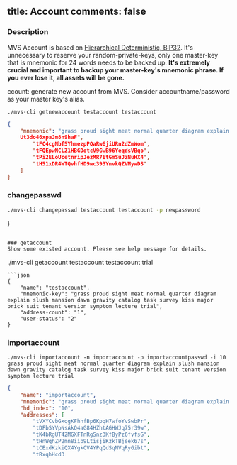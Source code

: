 title: Account
comments: false
---

### Description

MVS Account is based on [Hierarchical Deterministic, BIP32](https://bitcoin.org/en/glossary/hd-protocol).
It's unnecessary to reserve your random-private-keys, only one master-key that is mnemonic for 24 words needs to be backed up.
**It's extremely crucial and important to backup your master-key's mnemonic phrase. If you ever lose it, all assets will be gone.**

ccount:
generate new account from MVS. Consider accountname/password as your master key's alias.
```
./mvs-cli getnewaccount testaccount testaccount
```
```json
{
    "mnemonic": "grass proud sight meat normal quarter diagram explain slush mansion dawn gravity catalog task survey kiss major brick suit tenant version symptom lecture trial",
    Ut3do46xpaJm8n9haF",
        "tFC4cgNbf5YhmezpPQaRw6jiURn2dZmWom",
        "tFQEpwNCLZ1HBGDotcV9GwB96YeqdsVBqo",
        "tPi2ELoUcetnripJezMR7EtGmSuJzNuHX4",
        "tH51xDR4WTQvhfHD9wc393YnvkQZVMywDS"
    ]
}
```

### changepasswd
```bash
./mvs-cli changepasswd testaccount testaccount -p newpassword
```

}
```

### getaccount
Show some existed account. Please see help message for details.
```
./mvs-cli getaccount testaccount testaccount trial
```
```json
{
    "name": "testaccount",
    "mnemonic-key": "grass proud sight meat normal quarter diagram explain slush mansion dawn gravity catalog task survey kiss major brick suit tenant version symptom lecture trial",
    "address-count": "1",
    "user-status": "2"
}
```

### importaccount
```
./mvs-cli importaccount -n importaccount -p importaccountpasswd -i 10 grass proud sight meat normal quarter diagram explain slush mansion dawn gravity catalog task survey kiss major brick suit tenant version symptom lecture trial
```
```json
{
    "name": "importaccount",
    "mnemonic": "grass proud sight meat normal quarter diagram explain slush mansion dawn gravity catalog task survey kiss major brick suit tenant version symptom lecture trial",
    "hd_index": "10",
    "addresses": [
        "tVXYCvbGxqgKFhhfBp6KpqH7wfoYvSwbPr",
        "tDFbSYVpNsAkQ4aG84HZhtAGHWJq75r39w",
        "tK4bRgUT42MGXFTnRgSnz3KfByPz6fvfsG",
        "tHnWqhZP2mn8iib9LtisjiKzkTBjsek67s",
        "tCExdKzkiQX4YgkCV4YPqQdSqNVqRyGibt",
        "tRxqhHcd3
